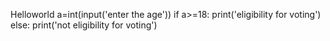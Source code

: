 Helloworld
a=int(input('enter the age'))
if a>=18:
print('eligibility for voting')
else:
print('not eligibility for voting')
